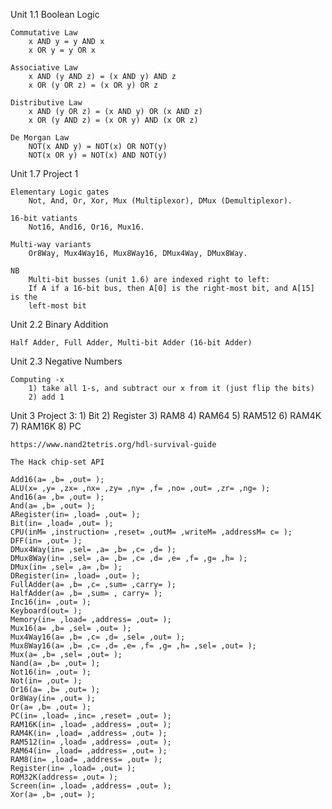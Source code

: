 Unit 1.1 Boolean Logic

    Commutative Law
        x AND y = y AND x
        x OR y = y OR x

    Associative Law
        x AND (y AND z) = (x AND y) AND z
        x OR (y OR z) = (x OR y) OR z

    Distributive Law
        x AND (y OR z) = (x AND y) OR (x AND z)
        x OR (y AND z) = (x OR y) AND (x OR z)

    De Morgan Law
        NOT(x AND y) = NOT(x) OR NOT(y)
        NOT(x OR y) = NOT(x) AND NOT(y)

Unit 1.7 Project 1

    Elementary Logic gates
        Not, And, Or, Xor, Mux (Multiplexor), DMux (Demultiplexor).

    16-bit vatiants
        Not16, And16, Or16, Mux16.

    Multi-way variants
        Or8Way, Mux4Way16, Mux8Way16, DMux4Way, DMux8Way.

    NB
        Multi-bit busses (unit 1.6) are indexed right to left:
        If A if a 16-bit bus, then A[0] is the right-most bit, and A[15] is the
        left-most bit

Unit 2.2 Binary Addition

    Half Adder, Full Adder, Multi-bit Adder (16-bit Adder)

Unit 2.3 Negative Numbers

    Computing -x
        1) take all 1-s, and subtract our x from it (just flip the bits)
        2) add 1

Unit 3
    Project 3:
        1) Bit
        2) Register
        3) RAM8
        4) RAM64
        5) RAM512
        6) RAM4K
        7) RAM16K
        8) PC

    https://www.nand2tetris.org/hdl-survival-guide

    The Hack chip-set API

    Add16(a= ,b= ,out= );
    ALU(x= ,y= ,zx= ,nx= ,zy= ,ny= ,f= ,no= ,out= ,zr= ,ng= );
    And16(a= ,b= ,out= );
    And(a= ,b= ,out= );
    ARegister(in= ,load= ,out= );
    Bit(in= ,load= ,out= );
    CPU(inM= ,instruction= ,reset= ,outM= ,writeM= ,addressM= c= );
    DFF(in= ,out= );
    DMux4Way(in= ,sel= ,a= ,b= ,c= ,d= );
    DMux8Way(in= ,sel= ,a= ,b= ,c= ,d= ,e= ,f= ,g= ,h= );
    DMux(in= ,sel= ,a= ,b= );
    DRegister(in= ,load= ,out= );
    FullAdder(a= ,b= ,c= ,sum= ,carry= );
    HalfAdder(a= ,b= ,sum= , carry= );
    Inc16(in= ,out= );
    Keyboard(out= );
    Memory(in= ,load= ,address= ,out= );
    Mux16(a= ,b= ,sel= ,out= );
    Mux4Way16(a= ,b= ,c= ,d= ,sel= ,out= );
    Mux8Way16(a= ,b= ,c= ,d= ,e= ,f= ,g= ,h= ,sel= ,out= );
    Mux(a= ,b= ,sel= ,out= );
    Nand(a= ,b= ,out= );
    Not16(in= ,out= );
    Not(in= ,out= );
    Or16(a= ,b= ,out= );
    Or8Way(in= ,out= );
    Or(a= ,b= ,out= );
    PC(in= ,load= ,inc= ,reset= ,out= );
    RAM16K(in= ,load= ,address= ,out= );
    RAM4K(in= ,load= ,address= ,out= );
    RAM512(in= ,load= ,address= ,out= );
    RAM64(in= ,load= ,address= ,out= );
    RAM8(in= ,load= ,address= ,out= );
    Register(in= ,load= ,out= );
    ROM32K(address= ,out= );
    Screen(in= ,load= ,address= ,out= );
    Xor(a= ,b= ,out= );
